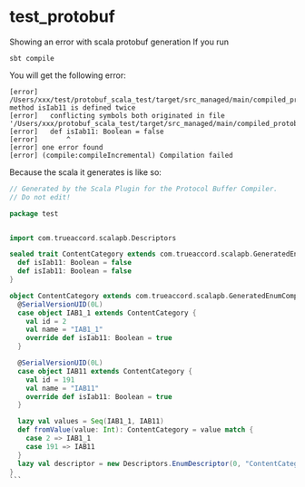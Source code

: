 # test_protobuf
Showing an error with scala protobuf generation
If you run

  `sbt compile`

You will get the following error:

    [error] /Users/xxx/test/protobuf_scala_test/target/src_managed/main/compiled_protobuf/test/ContentCategory.scala:11: method isIab11 is defined twice
    [error]   conflicting symbols both originated in file '/Users/xxx/protobuf_scala_test/target/src_managed/main/compiled_protobuf/test/ContentCategory.scala'
    [error]   def isIab11: Boolean = false
    [error]       ^
    [error] one error found
    [error] (compile:compileIncremental) Compilation failed


Because the scala it generates is like so:

````scala
// Generated by the Scala Plugin for the Protocol Buffer Compiler.
// Do not edit!

package test


import com.trueaccord.scalapb.Descriptors

sealed trait ContentCategory extends com.trueaccord.scalapb.GeneratedEnum {
  def isIab11: Boolean = false
  def isIab11: Boolean = false
}

object ContentCategory extends com.trueaccord.scalapb.GeneratedEnumCompanion[ContentCategory] {
  @SerialVersionUID(0L)
  case object IAB1_1 extends ContentCategory {
    val id = 2
    val name = "IAB1_1"
    override def isIab11: Boolean = true
  }

  @SerialVersionUID(0L)
  case object IAB11 extends ContentCategory {
    val id = 191
    val name = "IAB11"
    override def isIab11: Boolean = true
  }

  lazy val values = Seq(IAB1_1, IAB11)
  def fromValue(value: Int): ContentCategory = value match {
    case 2 => IAB1_1
    case 191 => IAB11
  }
  lazy val descriptor = new Descriptors.EnumDescriptor(0, "ContentCategory", this)
}
```
